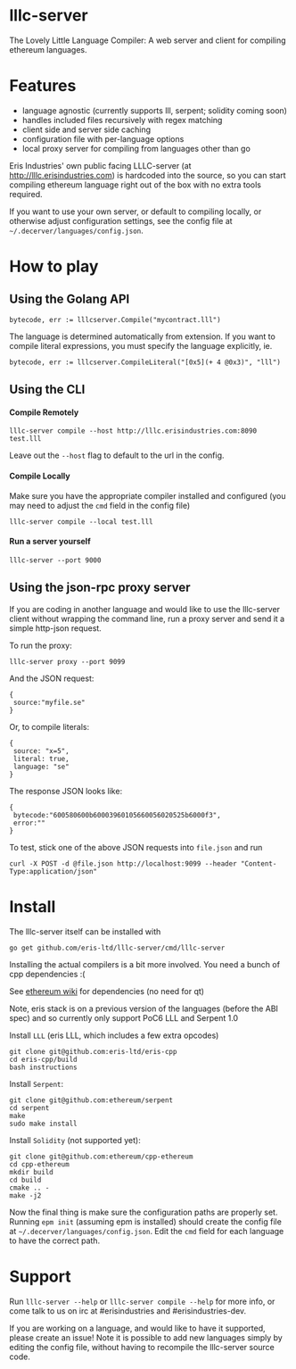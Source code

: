 lllc-server
===========

The Lovely Little Language Compiler: A web server and client for compiling ethereum languages.

# Features

- language agnostic (currently supports lll, serpent; solidity coming soon)
- handles included files recursively with regex matching
- client side and server side caching
- configuration file with per-language options
- local proxy server for compiling from languages other than go

Eris Industries' own public facing LLLC-server (at http://lllc.erisindustries.com) is hardcoded into the source,
so you can start compiling ethereum language right out of the box with no extra tools required.

If you want to use your own server, or default to compiling locally, or otherwise adjust configuration settings,
see the config file at `~/.decerver/languages/config.json`.

# How to play

## Using the Golang API

```
bytecode, err := lllcserver.Compile("mycontract.lll")
```

The language is determined automatically from extension. If you want to compile literal expressions, 
you must specify the language explicitly, ie.

```
bytecode, err := lllcserver.CompileLiteral("[0x5](+ 4 @0x3)", "lll")
```

## Using the CLI

#### Compile Remotely

```
lllc-server compile --host http://lllc.erisindustries.com:8090 test.lll 
```

Leave out the `--host` flag to default to the url in the config.

#### Compile Locally 
Make sure you have the appropriate compiler installed and configured (you may need to adjust the `cmd` field in the config file)

```
lllc-server compile --local test.lll
```

#### Run a server yourself

```
lllc-server --port 9000
```

## Using the json-rpc proxy server

If you are coding in another language and would like to use the lllc-server client without wrapping the command line, run a proxy server and send it a simple http-json request.

To run the proxy:

```
lllc-server proxy --port 9099
```

And the JSON request:

```
{
 source:"myfile.se"
}
```

Or, to compile literals:

```
{
 source: "x=5",
 literal: true,
 language: "se"
}
```

The response JSON looks like:

```
{
 bytecode:"600580600b60003960105660056020525b6000f3",
 error:""
}
```

To test, stick one of the above JSON requests into `file.json` and run

```
curl -X POST -d @file.json http://localhost:9099 --header "Content-Type:application/json"
```

# Install

The lllc-server itself can be installed with

```
go get github.com/eris-ltd/lllc-server/cmd/lllc-server
```

Installing the actual compilers is a bit more involved. You need a bunch of cpp dependencies :(

See [ethereum wiki](https://github.com/ethereum/cpp-ethereum/wiki/Building-on-Ubuntu) for dependencies (no need for qt)

Note, eris stack is on a previous version of the languages (before the ABI spec) and so currently only support PoC6 LLL and Serpent 1.0

Install `LLL` (eris LLL, which includes a few extra opcodes)

```
git clone git@github.com:eris-ltd/eris-cpp
cd eris-cpp/build
bash instructions
```

Install `Serpent`:
```
git clone git@github.com:ethereum/serpent
cd serpent
make
sudo make install
```

Install `Solidity` (not supported yet):

```
git clone git@github.com:ethereum/cpp-ethereum
cd cpp-ethereum
mkdir build
cd build
cmake .. -
make -j2
```

Now the final thing is make sure the configuration paths are properly set. 
Running `epm init` (assuming epm is installed) should create the config file at `~/.decerver/languages/config.json`.
Edit the `cmd` field for each language to have the correct path.

# Support

Run `lllc-server --help` or `lllc-server compile --help` for more info, or come talk to us on irc at #erisindustries and #erisindustries-dev.

If you are working on a language, and would like to have it supported, please create an issue! Note it is possible to add new languages simply by editing the config file, without having to recompile the lllc-server source code.

